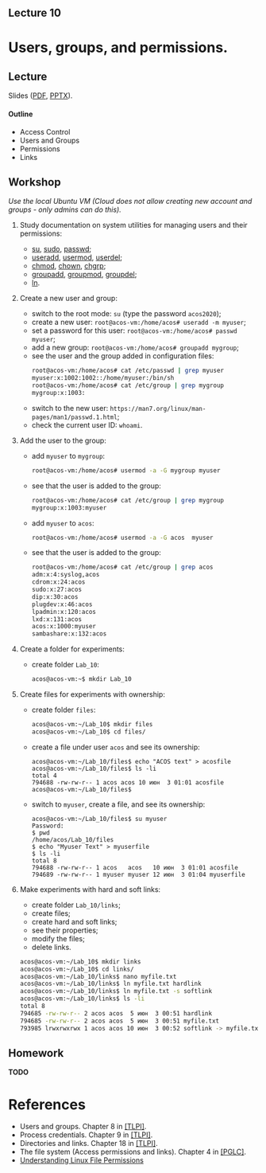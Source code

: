Lecture 10
---

# Users, groups, and permissions.

## Lecture

Slides ([PDF](OS_Lecture_10.pdf), [PPTX](OS_Lecture_10.pptx)).

#### Outline

* Access Control
* Users and Groups
* Permissions
* Links

## Workshop

_Use the local Ubuntu VM (Cloud does not allow creating new account and groups - only admins can do this)._

1. Study documentation on system utilities for managing users and their permissions:
   * [su](https://man7.org/linux/man-pages/man1/su.1.html),
     [sudo](https://man7.org/linux/man-pages/man8/sudo.8.html),
     [passwd](https://man7.org/linux/man-pages/man1/passwd.1.html);
   * [useradd](https://man7.org/linux/man-pages/man8/useradd.8.html),
     [usermod](https://man7.org/linux/man-pages/man8/usermod.8.html),
     [userdel](https://man7.org/linux/man-pages/man8/userdel.8.html);
   * [chmod](https://man7.org/linux/man-pages/man1/chmod.1.html),
     [chown](https://man7.org/linux/man-pages/man1/chown.1.html),
     [chgrp](https://man7.org/linux/man-pages/man1/chgrp.1.html);
   * [groupadd](https://man7.org/linux/man-pages/man8/groupadd.8.html),
     [groupmod](https://man7.org/linux/man-pages/man8/groupmod.8.html),
     [groupdel](https://man7.org/linux/man-pages/man8/groupdel.8.html);
   * [ln](https://man7.org/linux/man-pages/man1/ln.1.html).

1. Create a new user and group:
   * switch to the root mode: `su` (type the password `acos2020`);
   * create a new user: `root@acos-vm:/home/acos# useradd -m myuser`;
   * set a password for this user: `root@acos-vm:/home/acos# passwd myuser`;
   * add a new group: `root@acos-vm:/home/acos# groupadd mygroup`;
   * see the user and the group added in configuration files:
     ```bash
     root@acos-vm:/home/acos# cat /etc/passwd | grep myuser
     myuser:x:1002:1002::/home/myuser:/bin/sh 
     root@acos-vm:/home/acos# cat /etc/group | grep mygroup
     mygroup:x:1003:
     ```
   * switch to the new user: `https://man7.org/linux/man-pages/man1/passwd.1.html`;
   * check the current user ID: `whoami`.

1. Add the user to the group:
   * add `myuser` to `mygroup`:
     ```bash
     root@acos-vm:/home/acos# usermod -a -G mygroup myuser
     ```
   * see that the user is added to the group:
     ```bash
     root@acos-vm:/home/acos# cat /etc/group | grep mygroup
     mygroup:x:1003:myuser
     ```
   * add `myuser` to `acos`:
     ```bash
     root@acos-vm:/home/acos# usermod -a -G acos  myuser
     ```
   * see that the user is added to the group:
     ```bash
     root@acos-vm:/home/acos# cat /etc/group | grep acos
     adm:x:4:syslog,acos
     cdrom:x:24:acos
     sudo:x:27:acos
     dip:x:30:acos
     plugdev:x:46:acos
     lpadmin:x:120:acos
     lxd:x:131:acos
     acos:x:1000:myuser
     sambashare:x:132:acos
     ```

1. Create a folder for experiments:
   * create folder `Lab_10`:
     ```bash
     acos@acos-vm:~$ mkdir Lab_10
     ```

1. Create files for experiments with ownership:
   * create folder `files`:
     ```bash
     acos@acos-vm:~/Lab_10$ mkdir files
     acos@acos-vm:~/Lab_10$ cd files/
     ```
   * create a file under user `acos` and see its ownership:
     ``` 
     acos@acos-vm:~/Lab_10/files$ echo "ACOS text" > acosfile
     acos@acos-vm:~/Lab_10/files$ ls -li
     total 4
     794688 -rw-rw-r-- 1 acos acos 10 июн  3 01:01 acosfile
     acos@acos-vm:~/Lab_10/files$ 
     ```
   * switch to `myuser`, create a file, and see its ownership:
     ```
     acos@acos-vm:~/Lab_10/files$ su myuser
     Password: 
     $ pwd
     /home/acos/Lab_10/files
     $ echo "Myuser Text" > myuserfile        
     $ ls -li
     total 8
     794688 -rw-rw-r-- 1 acos   acos   10 июн  3 01:01 acosfile
     794689 -rw-rw-r-- 1 myuser myuser 12 июн  3 01:04 myuserfile
     ```

1. Make experiments with hard and soft links:
   * create folder `Lab_10/links`;
   * create files;
   * create hard and soft links;
   * see their properties;
   * modify the files;
   * delete links.
   ```bash
   acos@acos-vm:~/Lab_10$ mkdir links
   acos@acos-vm:~/Lab_10$ cd links/
   acos@acos-vm:~/Lab_10/links$ nano myfile.txt
   acos@acos-vm:~/Lab_10/links$ ln myfile.txt hardlink
   acos@acos-vm:~/Lab_10/links$ ln myfile.txt -s softlink
   acos@acos-vm:~/Lab_10/links$ ls -li
   total 8
   794685 -rw-rw-r-- 2 acos acos  5 июн  3 00:51 hardlink
   794685 -rw-rw-r-- 2 acos acos  5 июн  3 00:51 myfile.txt
   793985 lrwxrwxrwx 1 acos acos 10 июн  3 00:52 softlink -> myfile.txt
   ```

## Homework

__TODO__

# References

* Users and groups. Chapter 8 in [[TLPI]](../../books.md).
* Process credentials. Chapter 9 in [[TLPI]](../../books.md).
* Directories and links. Chapter 18 in [[TLPI]](../../books.md).
* The file system (Access permissions and links). Chapter 4 in [[PGLC]](../../books.md).
* [Understanding Linux File Permissions](
  https://www.linux.com/training-tutorials/understanding-linux-file-permissions/)
